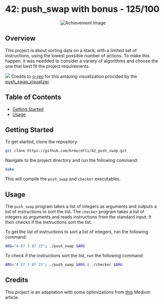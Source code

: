 # 42: push_swap with bonus - 125/100

<p align="center">
  <img src="https://game.42sp.org.br/static/assets/achievements/push_swapm.png" alt="Achievement Image"><br>
</p>

## Overview

This project is about sorting data on a stack, with a limited set of instructions, using the lowest possible number of actions. To make this happen, it was needded to consider a variety of algorithms and choose the one that best fit the project requirements.

![](visualizer.gif)
Credits to [o-reo](https://github.com/o-reo) for this amazing visualization provided by the [push_swap_visualizer](https://github.com/o-reo/push_swap_visualizer).

## Table of Contents

- [Getting Started](#getting-started)
- [Usage](#usage)


## Getting Started

To get started, clone the repository:

```bash
git clone https://github.com/brmoretti/42_push_swap.git
```

Navigate to the project directory and run the following command:

```bash
make
```

This will compile the `push_swap` and `checker` executables.

## Usage

The `push_swap` program takes a list of integers as arguments and outputs a list of instructions to sort the list. The `checker` program takes a list of integers as arguments and reads instructions from the standard input. It then checks if the instructions sort the list.

To get the list of instructions to sort a list of integers, run the following command:

```bash
ARG="4 67 3 87 23"; ./push_swap $ARG
```

To check if the instructions sort the list, run the following command:


```bash
ARG="4 67 3 87 23"; ./push_swap $ARG | ./checker $ARG
```

## Credits

This project is an adaptation with some optimizations from [this](https://medium.com/@ayogun/push-swap-c1f5d2d41e97) Medium article.